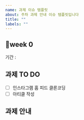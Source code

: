 ```yaml
---
name: 과제 이슈 템플릿
about: 주차 과제 안내 이슈 템플릿입니다
title: ""
labels: ""
---
```


## week 0

기간 :

## 과제 TO DO

- [ ] 인스타그램 홈 피드 클론코딩
- [ ] 아티클 작성

## 과제 안내
